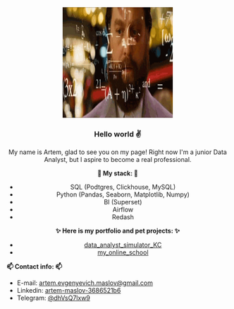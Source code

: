 <div align="center">
  
<img src="https://github.com/artem-maslov/artem-maslov/blob/main/resources/4yd.gif?raw=true" width="250" height="250"/>

  
### Hello world ✌


<div align="center">

My name is Artem, glad to see you on my page! Right now I'm a junior Data Analyst, but I aspire to become a real professional. 

**🦾 My stack: 🦾**
* SQL (Podtgres, Clickhouse, MySQL)
* Python (Pandas, Seaborn, Matplotlib, Numpy)
* BI (Superset)
* Airflow
* Redash

  

**✨ Here is my portfolio and pet projects: ✨**
* [data_analyst_simulator_KC](https://github.com/artem-maslov/data_analyst_simulator_KC)
* [my_online_school](https://github.com/artem-maslov/my_online_school)

</div>
</div>
</div>

**📫 Contact info: 📫**
* E-mail: artem.evgenyevich.maslov@gmail.com
* Linkedin: [artem-maslov-3686521b6](https://www.linkedin.com/in/artem-maslov-3686521b6/)
* Telegram: [@dhVsQ7lxw9](https://t.me/dhVsQ7lxw9)



<!--
**artem-maslov/artem-maslov** is a ✨ _special_ ✨ repository because its `README.md` (this file) appears on your GitHub profile.

Here are some ideas to get you started:

- 🔭 I’m currently working on ...
- 🌱 I’m currently learning ...
- 👯 I’m looking to collaborate on ...
- 🤔 I’m looking for help with ...
- 💬 Ask me about ...
- 📫 How to reach me: ...
- 😄 Pronouns: ...
- ⚡ Fun fact: ...
-->
